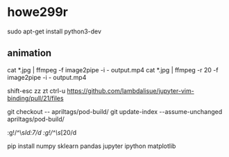 # howe299r

sudo apt-get install python3-dev

## animation

 cat *.jpg | ffmpeg -f image2pipe -i - output.mp4
 cat *.jpg | ffmpeg -r 20 -f image2pipe -i - output.mp4

shift-esc
zz
zt
ctrl-u
https://github.com/lambdalisue/jupyter-vim-binding/pull/21/files

 git checkout -- apriltags/pod-build/
 git update-index --assume-unchanged apriltags/pod-build/


 :g!/^\s*Id:7/d
 :g!/^\s*[20/d

 pip install numpy sklearn pandas jupyter ipython matplotlib 

